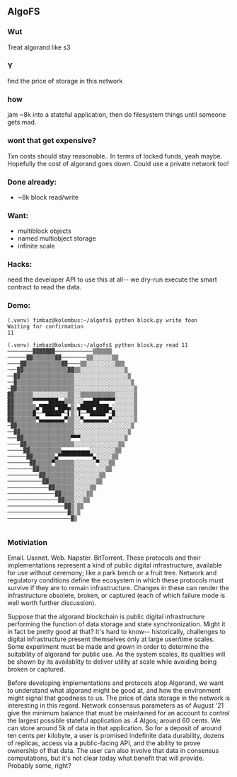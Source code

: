 ## AlgoFS
### Wut
Treat algorand like s3
### Y
find the price of storage in this network
### how
jam ~8k into a stateful application, then do filesystem things until someone gets mad.
### wont that get expensive?
Txn costs should stay reasonable.. In terms of locked funds, yeah maybe.  Hopefully the cost of algorand goes down.  Could use a private network too!
### Done already:
* ~8k block read/write
### Want:
* multiblock objects
* named multiobject storage
* infinite scale

### Hacks:
need the developer API to use this at all-- we dry-run execute the smart contract to read the data.

### Demo:
```
(.venv) fimbaz@kolombus:~/algofs$ python block.py write foon                                                                                                                                                                                                                                 
Waiting for confirmation                                               
11 

(.venv) fimbaz@kolombus:~/algofs$ python block.py read 11                                                                                                                                                                                                                                    
────────▓▓▓▓▓▓▓────────────▒▒▒▒▒▒                                      
──────▓▓▒▒▒▒▒▒▒▓▓────────▒▒░░░░░░▒▒                                    
────▓▓▒▒▒▒▒▒▒▒▒▒▒▓▓────▒▒░░░░░░░░░▒▒▒                                  
───▓▓▒▒▒▒▒▒▒▒▒▒▒▒▒▒▓▓▒▒░░░░░░░░░░░░░░▒                                 
──▓▓▒▒▒▒▒▒▒▒▒▒▒▒▒▒▒▒▒░░░░░░░░░░░░░░░░░▒                                
──▓▒▒▒▒▒▒▒▒▒▒▒▒▒▒▒▒▒▒░░░░░░░░░░░░░░░░░░▒                               
─▓▓▒▒▒▒▒▒▒▒▒▒▒▒▒▒▒▒▒▒░░░░░░░░░░░░░░░░░░░▒                              
▓▓▒▒▒▒▒▒░░░░░░░░░░░▒▒░░▒▒▒▒▒▒▒▒▒▒▒░░░░░░▒                              
▓▓▒▒▒▒▒▒▀▀▀▀▀███▄▄▒▒▒░░░▄▄▄██▀▀▀▀▀░░░░░░▒                              
▓▓▒▒▒▒▒▒▒▄▀████▀███▄▒░▄████▀████▄░░░░░░░▒                              
▓▓▒▒▒▒▒▒█──▀█████▀─▌▒░▐──▀█████▀─█░░░░░░▒                              
▓▓▒▒▒▒▒▒▒▀▄▄▄▄▄▄▄▄▀▒▒░░▀▄▄▄▄▄▄▄▄▀░░░░░░░▒                              
─▓▓▒▒▒▒▒▒▒▒▒▒▒▒▒▒▒▒▒▒░░░░░░░░░░░░░░░░░░▒                               
──▓▓▒▒▒▒▒▒▒▒▒▒▒▒▒▒▒▒▒░░░░░░░░░░░░░░░░░▒                                
───▓▓▒▒▒▒▒▒▒▒▒▒▒▒▒▒▒▀▀▀░░░░░░░░░░░░░░▒                                 
────▓▓▒▒▒▒▒▒▒▒▒▒▒▒▒▒▒░░░░░░░░░░░░░░▒▒                                  
─────▓▓▒▒▒▒▒▒▒▒▒▒▄▄▄▄▄▄▄▄▄░░░░░░░░▒▒                                   
──────▓▓▒▒▒▒▒▒▒▄▀▀▀▀▀▀▀▀▀▀▀▄░░░░░▒▒                                    
───────▓▓▒▒▒▒▒▀▒▒▒▒▒▒░░░░░░░▀░░░▒▒                                     
────────▓▓▒▒▒▒▒▒▒▒▒▒▒░░░░░░░░░░▒▒                                      
──────────▓▓▒▒▒▒▒▒▒▒▒░░░░░░░░▒▒                                        
───────────▓▓▒▒▒▒▒▒▒▒░░░░░░░▒▒                                         
─────────────▓▓▒▒▒▒▒▒░░░░░▒▒                                           
───────────────▓▓▒▒▒▒░░░░▒▒                                            
────────────────▓▓▒▒▒░░░▒▒                                             
──────────────────▓▓▒░▒▒                                               
───────────────────▓▒░▒                                                
────────────────────▓▒                                                 


```

### Motiviation
Email.  Usenet. Web.  Napster.  BitTorrent.   These protocols and their implementations represent a kind of public digital infrastructure, available for use without ceremony; like a park bench or a fruit tree.  Network and regulatory conditions define the ecosystem in which these protocols must survive if they are to remain infrastructure.   Changes in these can render the infrastructure obsolete, broken, or captured (each of which failure mode is well worth further discussion).

Suppose that the algorand blockchain is public digital infrastructure performing the function of data storage and state synchronization.  Might it in fact be pretty good at that?  It's hard to know-- historically, challenges to digital infrastructure present themselves only at large user/time scales.  Some experiment must be made and grown in order to determine the suitability of algorand for public use.  As the system scales, its qualities will be shown by its availablity to deliver utility at scale while avoiding being broken or captured.

Before developing implementations and protocols atop Algorand, we want to understand what algorand might be good at, and how the environment might signal that goodness to us.  The price of data storage in the network is interesting in this regard.  Network consensus parameters as of August '21 give the minimum balance that must be maintained for an account to control the largest possible stateful application as .4 Algos; around 60 cents.  We can store around 5k of data in that application.  So for a deposit of around ten cents per kilobyte, a user is promised indefinite data durability, dozens of replicas, access via a public-facing API, and the ability to prove ownership of that data.  The user can also involve that data in consensus computations, but it's not clear today what benefit that will provide.  Probably some, right?


